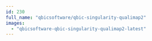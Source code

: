 ```yaml
---
id: 230
full_name: "qbicsoftware/qbic-singularity-qualimap2"
images: 
  - "qbicsoftware-qbic-singularity-qualimap2-latest"
---
```

